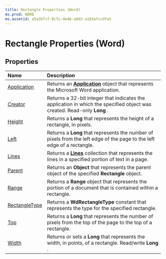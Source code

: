 ```yaml
---
title: Rectangle Properties (Word)
ms.prod: WORD
ms.assetid: a5a1bfcf-0cfc-4e46-a0d2-a183afccdfa5
---
```



# Rectangle Properties (Word)

## Properties



|**Name**|**Description**|
|:-----|:-----|
|[Application](rectangle-application-property-word.md)|Returns an  **[Application](application-object-word.md)** object that represents the Microsoft Word application.|
|[Creator](rectangle-creator-property-word.md)|Returns a 32-bit integer that indicates the application in which the specified object was created. Read-only  **Long** .|
|[Height](rectangle-height-property-word.md)|Returns a  **Long** that represents the height of a rectangle, in pixels.|
|[Left](rectangle-left-property-word.md)|Returns a  **Long** that represents the number of pixels from the left edge of the page to the left edge of a rectangle.|
|[Lines](rectangle-lines-property-word.md)|Returns a  **[Lines](lines-object-word.md)** collection that represents the lines in a specified portion of text in a page.|
|[Parent](rectangle-parent-property-word.md)|Returns an  **Object** that represents the parent object of the specified **Rectangle** object.|
|[Range](rectangle-range-property-word.md)|Returns a  **Range** object that represents the portion of a document that is contained within a rectangle.|
|[RectangleType](rectangle-rectangletype-property-word.md)|Returns a  **WdRectangleType** constant that represents the type for the specified rectangle.|
|[Top](rectangle-top-property-word.md)|Returns a  **Long** that represents the number of pixels from the top of the page to the top of a rectangle.|
|[Width](rectangle-width-property-word.md)|Returns or sets a  **Long** that represents the width, in points, of a rectangle. Read/write **Long** .|

